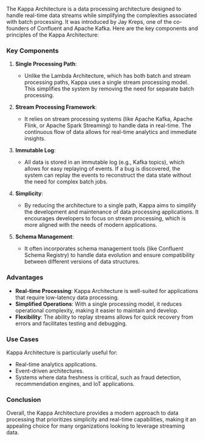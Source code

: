 The Kappa Architecture is a data processing architecture designed to handle real-time data streams while simplifying the complexities associated with batch processing. It was introduced by Jay Kreps, one of the co-founders of Confluent and Apache Kafka. Here are the key components and principles of the Kappa Architecture:

### Key Components

1. **Single Processing Path**:
   - Unlike the Lambda Architecture, which has both batch and stream processing paths, Kappa uses a single stream processing model. This simplifies the system by removing the need for separate batch processing.

2. **Stream Processing Framework**:
   - It relies on stream processing systems (like Apache Kafka, Apache Flink, or Apache Spark Streaming) to handle data in real-time. The continuous flow of data allows for real-time analytics and immediate insights.

3. **Immutable Log**:
   - All data is stored in an immutable log (e.g., Kafka topics), which allows for easy replaying of events. If a bug is discovered, the system can replay the events to reconstruct the data state without the need for complex batch jobs.

4. **Simplicity**:
   - By reducing the architecture to a single path, Kappa aims to simplify the development and maintenance of data processing applications. It encourages developers to focus on stream processing, which is more aligned with the needs of modern applications.

5. **Schema Management**:
   - It often incorporates schema management tools (like Confluent Schema Registry) to handle data evolution and ensure compatibility between different versions of data structures.

### Advantages

- **Real-time Processing**: Kappa Architecture is well-suited for applications that require low-latency data processing.
- **Simplified Operations**: With a single processing model, it reduces operational complexity, making it easier to maintain and develop.
- **Flexibility**: The ability to replay streams allows for quick recovery from errors and facilitates testing and debugging.

### Use Cases

Kappa Architecture is particularly useful for:
- Real-time analytics applications.
- Event-driven architectures.
- Systems where data freshness is critical, such as fraud detection, recommendation engines, and IoT applications.

### Conclusion

Overall, the Kappa Architecture provides a modern approach to data processing that prioritizes simplicity and real-time capabilities, making it an appealing choice for many organizations looking to leverage streaming data.
